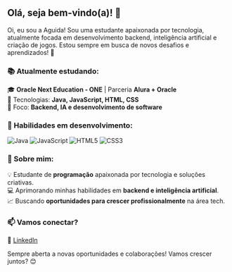 ## Olá, seja bem-vindo(a)! 👋

Oi, eu sou a Aguida! Sou uma estudante apaixonada por tecnologia, atualmente focada em desenvolvimento backend, inteligência artificial e criação de jogos. Estou sempre em busca de novos desafios e aprendizados! 🚀

### 📚 Atualmente estudando:

🎓 **Oracle Next Education - ONE** | Parceria **Alura + Oracle**\
🔹 Tecnologias: **Java, JavaScript, HTML, CSS**\
🔹 Foco: **Backend, IA e desenvolvimento de software**

### 🚀 Habilidades em desenvolvimento:

![Java](https://img.shields.io/badge/Java-007396?style=for-the-badge&logo=java&logoColor=white)
![JavaScript](https://img.shields.io/badge/JavaScript-F7DF1E?style=for-the-badge&logo=javascript&logoColor=black)
![HTML5](https://img.shields.io/badge/HTML5-E34F26?style=for-the-badge&logo=html5&logoColor=white)
![CSS3](https://img.shields.io/badge/CSS3-1572B6?style=for-the-badge&logo=css3&logoColor=white)

### 🌟 Sobre mim:

💡 Estudante de **programação** apaixonada por tecnologia e soluções criativas.\
💻 Aprimorando minhas habilidades em **backend e inteligência artificial**.\
📈 Buscando **oportunidades para crescer profissionalmente** na área tech.

### 📫 Vamos conectar?

🔗 [LinkedIn](https://www.linkedin.com/in/aguida-cipriano-dev)

Sempre aberta a novas oportunidades e colaborações! Vamos crescer juntos? 😊

